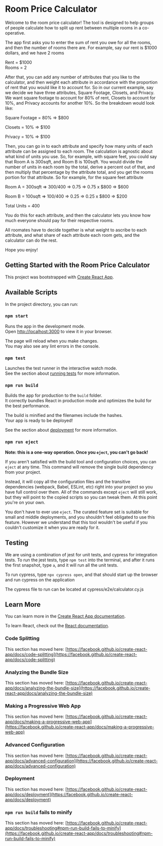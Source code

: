# Room Price Calculator

Welcome to the room price calculator! The tool is designed to help groups of people calculate how to split up rent between multiple rooms in a co-operative.

The app first asks you to enter the sum of rent you owe for all the rooms, and then the number of rooms there are. For example, say our rent is $1000 dollars, and we have 2 rooms

Rent = $1000  
Rooms = 2

After that, you can add any number of attributes that you like to the calculator, and then weight each attribute in accordance with the proportion of rent that you would like it to account for. So in our current example, say we decide we have three attributes, Square Footage, Closets, and Privacy. We want square footage to account for 80% of rent, Closets to account for 10%, and Privacy accounts for another 10%. So the breakdown would look like:

Square Footage = 80% => $800

Closets = 10% => $100

Privacy = 10% => $100

Then, you can go in to each attribute and specify how many units of each attribute can be assigned to each room. The calculation is agnostic about what kind of units you use. So, for example, with square feet, you could say that Room A is 300sqft, and Room B is 100sqft. You would divide the number of units in each room by the total, derive a percent out of that, and then multiply that percentage by the attribute total, and you get the rooms portion for that attribute. So for example, for the square feet attribute

Room A = 300sqft => 300/400 => 0.75 => 0.75 x $800 => $600

Room B = 100sqft => 100/400 => 0.25 => 0.25 x $800 => $200

Total Units = 400

You do this for each attribute, and then the calculator lets you know how much everyone should pay for their respective rooms.

All roomates have to decide together is what weight to ascribe to each attribute, and what share of each attribute each room gets, and the calculator can do the rest.

Hope you enjoy!

## Getting Started with the Room Price Calculator

This project was bootstrapped with [Create React App](https://github.com/facebook/create-react-app).

## Available Scripts

In the project directory, you can run:

### `npm start`

Runs the app in the development mode.\
Open [http://localhost:3000](http://localhost:3000) to view it in your browser.

The page will reload when you make changes.\
You may also see any lint errors in the console.

### `npm test`

Launches the test runner in the interactive watch mode.\
See the section about [running tests](https://facebook.github.io/create-react-app/docs/running-tests) for more information.

### `npm run build`

Builds the app for production to the `build` folder.\
It correctly bundles React in production mode and optimizes the build for the best performance.

The build is minified and the filenames include the hashes.\
Your app is ready to be deployed!

See the section about [deployment](https://facebook.github.io/create-react-app/docs/deployment) for more information.

### `npm run eject`

**Note: this is a one-way operation. Once you `eject`, you can't go back!**

If you aren't satisfied with the build tool and configuration choices, you can `eject` at any time. This command will remove the single build dependency from your project.

Instead, it will copy all the configuration files and the transitive dependencies (webpack, Babel, ESLint, etc) right into your project so you have full control over them. All of the commands except `eject` will still work, but they will point to the copied scripts so you can tweak them. At this point you're on your own.

You don't have to ever use `eject`. The curated feature set is suitable for small and middle deployments, and you shouldn't feel obligated to use this feature. However we understand that this tool wouldn't be useful if you couldn't customize it when you are ready for it.

## Testing

We are using a combination of jest for unit tests, and cypress for integration tests. To run the jest tests, type `npm test` into the terminal, and after it runs the first snapshot, type `a`, and it will run all the unit tests.

To run cypress, type `npx cypress open`, and that should start up the browser and run cypress on the application

The cypress file to run can be located at
cypress/e2e/calculator.cy.js

## Learn More

You can learn more in the [Create React App documentation](https://facebook.github.io/create-react-app/docs/getting-started).

To learn React, check out the [React documentation](https://reactjs.org/).

### Code Splitting

This section has moved here: [https://facebook.github.io/create-react-app/docs/code-splitting](https://facebook.github.io/create-react-app/docs/code-splitting)

### Analyzing the Bundle Size

This section has moved here: [https://facebook.github.io/create-react-app/docs/analyzing-the-bundle-size](https://facebook.github.io/create-react-app/docs/analyzing-the-bundle-size)

### Making a Progressive Web App

This section has moved here: [https://facebook.github.io/create-react-app/docs/making-a-progressive-web-app](https://facebook.github.io/create-react-app/docs/making-a-progressive-web-app)

### Advanced Configuration

This section has moved here: [https://facebook.github.io/create-react-app/docs/advanced-configuration](https://facebook.github.io/create-react-app/docs/advanced-configuration)

### Deployment

This section has moved here: [https://facebook.github.io/create-react-app/docs/deployment](https://facebook.github.io/create-react-app/docs/deployment)

### `npm run build` fails to minify

This section has moved here: [https://facebook.github.io/create-react-app/docs/troubleshooting#npm-run-build-fails-to-minify](https://facebook.github.io/create-react-app/docs/troubleshooting#npm-run-build-fails-to-minify)
